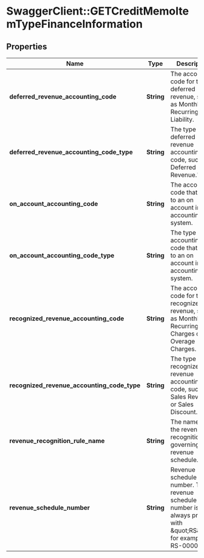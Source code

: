 # SwaggerClient::GETCreditMemoItemTypeFinanceInformation

## Properties
Name | Type | Description | Notes
------------ | ------------- | ------------- | -------------
**deferred_revenue_accounting_code** | **String** | The accounting code for the deferred revenue, such as Monthly Recurring Liability.  | [optional] 
**deferred_revenue_accounting_code_type** | **String** | The type of the deferred revenue accounting code, such as Deferred Revenue.&#39;  | [optional] 
**on_account_accounting_code** | **String** | The accounting code that maps to an on account in your accounting system.  | [optional] 
**on_account_accounting_code_type** | **String** | The type of the accounting code that maps to an on account in your accounting system.  | [optional] 
**recognized_revenue_accounting_code** | **String** | The accounting code for the recognized revenue, such as Monthly Recurring Charges or Overage Charges.  | [optional] 
**recognized_revenue_accounting_code_type** | **String** | The type of the recognized revenue accounting code, such as Sales Revenue or Sales Discount.  | [optional] 
**revenue_recognition_rule_name** | **String** | The name of the revenue recognition rule governing the revenue schedule.  | [optional] 
**revenue_schedule_number** | **String** | Revenue schedule number. The revenue schedule number is always prefixed with \&quot;RS\&quot;, for example, RS-00000001.  | [optional] 


